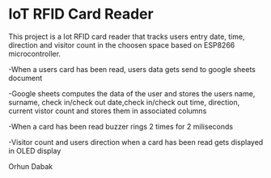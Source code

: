 # IoT RFID Card Reader
 
 This project is a Iot RFID card reader that tracks users entry date, time, direction and visitor count in the choosen space based on ESP8266 microcontroller.
 
 -When a users card has been read, users data gets send to google sheets document

 -Google sheets computes the data of the user and stores the users name, surname, check in/check out date,check in/check out time, direction, current vistor count 
  and stores them in associated columns

 -When a card has been read buzzer rings 2 times for 2 miliseconds

 -Visitor count and users direction when a card has been read gets displayed in OLED display
 
 Orhun Dabak
